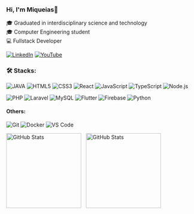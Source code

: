 ### Hi, I'm Miqueias👋
🎓 Graduated in interdisciplinary science and technology <br>
🎓 Computer Engineering student <br>
💻 Fullstack Developer <br>

<div>
 
[![LinkedIn](https://img.icons8.com/fluency/96/linkedin.png)](https://www.linkedin.com/in/miquéias-santos-rodrigues-66ba061b4)
[![YouTube](https://img.icons8.com/color/96/youtube-play.png)](https://www.youtube.com/channel/UCBA-DKvt0VCXq1zYiVpfGVQ)
</div>

### 🛠️ Stacks:
![JAVA](https://img.icons8.com/fluency/96/java-coffee-cup-logo.png)
![HTML5](https://img.icons8.com/color/96/html-5--v1.png)
![CSS3](https://img.icons8.com/color/96/css3.png)
![React](https://img.icons8.com/external-tal-revivo-color-tal-revivo/96/external-react-a-javascript-library-for-building-user-interfaces-logo-color-tal-revivo.png)
![JavaScript](https://img.icons8.com/fluency/96/javascript.png)
![TypeScript](https://img.icons8.com/color/96/typescript.png)
![Node.js](https://img.icons8.com/fluency/96/node-js.png)

![PHP](https://img.icons8.com/external-those-icons-flat-those-icons/96/external-PHP-programming-and-development-those-icons-flat-those-icons.png)
![Laravel](https://img.icons8.com/external-tal-revivo-color-tal-revivo/96/external-laravel-is-a-free-open-source-php-web-framework-logo-color-tal-revivo.png)
![MySQL](https://img.icons8.com/color/96/mysql-logo.png)
![Flutter](https://img.icons8.com/color/96/flutter.png)
![Firebase](https://img.icons8.com/color/96/google-firebase-console.png)
![Python](https://img.icons8.com/color/96/python--v2.png)

#### Others:
![Git](https://img.icons8.com/color/96/git.png)
![Docker](https://img.icons8.com/color/96/docker.png)
![VS Code](https://img.icons8.com/fluency/96/visual-studio-code-2019.png)

<p>
  <img 
    align="left" 
    alt="GitHub Stats" 
    height="200" 
    style="padding-right: 10px;" 
    src="https://github-readme-stats.vercel.app/api?username=miqueiasrodrigues&show_icons=true&theme=tokyonight&include_all_commits=true&locale=pt-br" 
  />

<img 
      align="left" 
      alt="GitHub Stats" 
      height="200" 
      src="https://github-readme-stats.vercel.app/api/top-langs/?username=miqueiasrodrigues&theme=tokyonight&layout=compact&custom_title=Tecnologias&langs_count=9" 
  />

</p>








 




<!--
**miqueiasrodrigues/miqueiasrodrigues** is a ✨ _special_ ✨ repository because its `README.md` (this file) appears on your GitHub profile.

Here are some ideas to get you started:

- 🔭 I’m currently working on ...
- 🌱 I’m currently learning ...
- 👯 I’m looking to collaborate on ...
- 🤔 I’m looking for help with ...
- 💬 Ask me about ...
- 📫 How to reach me: ...
- 😄 Pronouns: ...
- ⚡ Fun fact: ...
-->
